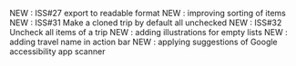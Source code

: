 NEW : ISS#27 export to readable format
NEW : improving sorting of items
NEW : ISS#31 Make a cloned trip by default all unchecked
NEW : ISS#32 Uncheck all items of a trip
NEW : adding illustrations for empty lists
NEW : adding travel name in action bar
NEW : applying suggestions of Google accessibility app scanner